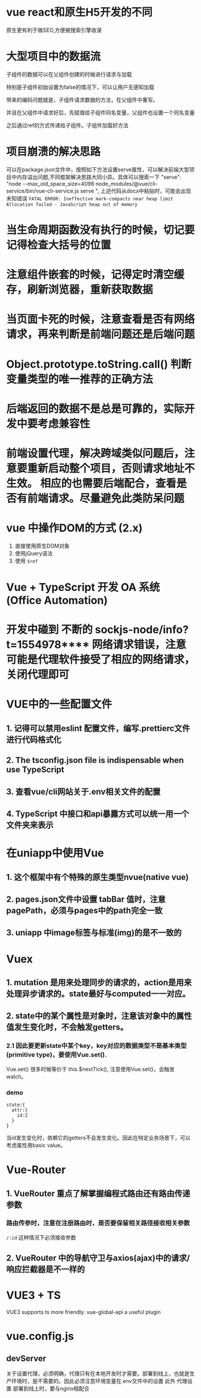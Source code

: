 # vue react和原生H5开发的不同
原生更有利于做SEO,方便被搜索引擎收录

# 大型项目中的数据流
子组件的数据可以在父组件创建的时候进行请求与加载

特别是子组件初始设置为false的情况下，可以让用户无感知加载

带来的编码问题就是，子组件请求数据的方法，在父组件中重写。

并且在父组件中请求好后，先赋值给子组件同名变量，父组件也设置一个同名变量

之后通过ref的方式传递给子组件。子组件加载好方法

# 项目崩溃的解决思路
可以在package.json文件中，按照如下方法设置serve属性，可以解决前端大型项目中内存溢出问题,不同框架解决思路大同小异。具体可以搜索一下
"serve": "node --max_old_space_size=4096 node_modules/@vue/cli-service/bin/vue-cli-service.js serve ",
上述代码从docx中粘贴时，可能会出现未知错误
``` FATAL ERROR: Ineffective mark-compacts near heap limit Allocation failed - JavaScript heap out of memory ```

# 当生命周期函数没有执行的时候，切记要记得检查大括号的位置

# 注意组件嵌套的时候，记得定时清空缓存，刷新浏览器，重新获取数据

# 当页面卡死的时候，注意查看是否有网络请求，再来判断是前端问题还是后端问题

# Object.prototype.toString.call() 判断变量类型的唯一推荐的正确方法

# 后端返回的数据不是总是可靠的，实际开发中要考虑兼容性

# 前端设置代理，解决跨域类似问题后，注意要重新启动整个项目，否则请求地址不生效。 相应的也需要后端配合，查看是否有前端请求。尽量避免此类防呆问题

# vue 中操作DOM的方式 (2.x)
1. 直接使用原生DOM对象
2. 使用jQuery语法
3. 使用 ```$ref```

# Vue + TypeScript 开发 OA 系统(Office Automation) 

# 开发中碰到 不断的 sockjs-node/info?t=1554978**** 网络请求错误，注意可能是代理软件接受了相应的网络请求，关闭代理即可

# VUE中的一些配置文件
## 1. 记得可以禁用eslint 配置文件，编写.prettierc文件进行代码格式化
## 2. The tsconfig.json file is indispensable when use TypeScript
## 3. 查看vue/cli网站关于.env相关文件的配置
## 4. TypeScript 中接口和api暴露方式可以统一用一个文件夹来表示

# 在uniapp中使用Vue 
## 1. 这个框架中有个特殊的原生类型nvue(native vue)
## 2. pages.json文件中设置 tabBar 值时，注意pagePath，必须与pages中的path完全一致
## 3. uniapp 中image标签与标准(img)的是不一致的

# Vuex
## 1. mutation 是用来处理同步的请求的，action是用来处理异步请求的。state最好与computed一一对应。
## 2. state中的某个属性是对象时，注意该对象中的属性值发生变化时，不会触发getters。
### 2.1 因此要更新state中某个key，key对应的数据类型不是基本类型(primitive type)，要使用Vue.set().
Vue.set() 很多时候等价于 this.$nextTick(), 注意使用Vue.set()，会触发 watch。
### demo
```
state:{
  attr:{
    id:2
  }
}
```
当id发生变化时，依赖它的getters不会发生变化。因此在特定业务场景下，可以考虑属性用basic value。
# Vue-Router
## 1. VueRouter 重点了解掌握编程式路由还有路由传递参数
### 路由传参时，注意在注册路由时，是否要保留相关路径接收相关参数
``` /:id ``` 这种情况下必须接收参数
## 2. VueRouter 中的导航守卫与axios(ajax)中的请求/响应拦截器是不一样的

# VUE3 + TS
VUE3 supports ts more friendly.
vue-global-api 
a useful plugin

# vue.config.js
## devServer
关于设置代理，必须明确，代理只有在本地开发时才需要。部署到线上，也就是生产环境时，是不需要的。因此必须注意环境变量在.env文件中的设置
此外 代理设置  部署到线上时，要与nginx相配合